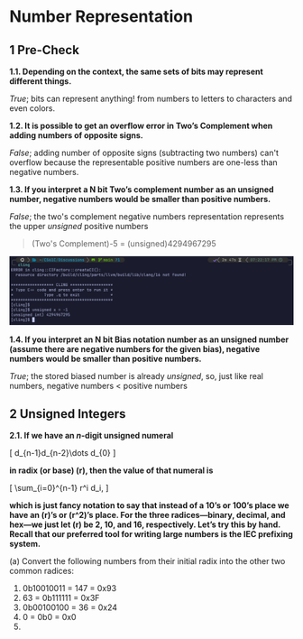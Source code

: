# Number Representation

## 1 Pre-Check

**1.1. Depending on the context, the same sets of bits may represent different things.**

*True*; bits can represent anything! from numbers to letters to characters and even colors.

**1.2. It is possible to get an overflow error in Two’s Complement when adding numbers of opposite signs.**

*False*; adding number of opposite signs (subtracting two numbers) can't overflow because the representable positive numbers are one-less than negative numbers.

**1.3. If you interpret a N bit Two’s complement number as an unsigned number, negative numbers would be smaller than positive numbers.**

*False*; the two's complement negative numbers representation represents the upper *unsigned* positive numbers

> (Two's Complement)-5 = (unsigned)4294967295

![alt text](unsign.png)

**1.4. If you interpret an N bit Bias notation number as an unsigned number (assume there are negative numbers for the given bias), negative numbers would be smaller than positive numbers.**

*True*; the stored biased number is already *unsigned*, so, just like real numbers, negative numbers < positive numbers

## 2 Unsigned Integers

**2.1. If we have an *n*-digit unsigned numeral**

\[
d_{n-1}d_{n-2}\dots d_{0}
\]

**in radix (or base) \(r\), then the value of that numeral is**  

\[
\sum_{i=0}^{n-1} r^i d_i,
\]

**which is just fancy notation to say that instead of a 10’s or 100’s place we have an \(r\)’s or \(r^2\)’s place. For the three radices—binary, decimal, and hex—we just let \(r\) be 2, 10, and 16, respectively. Let’s try this by hand. Recall that our preferred tool for writing large numbers is the IEC prefixing system.**

(a) Convert the following numbers from their initial radix into the other two
common radices:

  1. 0b10010011 = 147 = 0x93
  2. 63 = 0b111111 = 0x3F
  3. 0b00100100 = 36 = 0x24
  4. 0 = 0b0 = 0x0
  5. 

